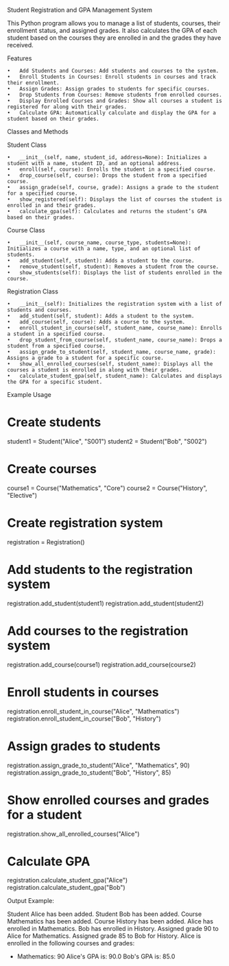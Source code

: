 Student Registration and GPA Management System

This Python program allows you to manage a list of students, courses, their enrollment status, and assigned grades. It also calculates the GPA of each student based on the courses they are enrolled in and the grades they have received.

Features

	•	Add Students and Courses: Add students and courses to the system.
	•	Enroll Students in Courses: Enroll students in courses and track their enrollment.
	•	Assign Grades: Assign grades to students for specific courses.
	•	Drop Students from Courses: Remove students from enrolled courses.
	•	Display Enrolled Courses and Grades: Show all courses a student is registered for along with their grades.
	•	Calculate GPA: Automatically calculate and display the GPA for a student based on their grades.

Classes and Methods

Student Class

	•	__init__(self, name, student_id, address=None): Initializes a student with a name, student ID, and an optional address.
	•	enroll(self, course): Enrolls the student in a specified course.
	•	drop_course(self, course): Drops the student from a specified course.
	•	assign_grade(self, course, grade): Assigns a grade to the student for a specified course.
	•	show_registered(self): Displays the list of courses the student is enrolled in and their grades.
	•	calculate_gpa(self): Calculates and returns the student’s GPA based on their grades.

Course Class

	•	__init__(self, course_name, course_type, students=None): Initializes a course with a name, type, and an optional list of students.
	•	add_student(self, student): Adds a student to the course.
	•	remove_student(self, student): Removes a student from the course.
	•	show_students(self): Displays the list of students enrolled in the course.

Registration Class

	•	__init__(self): Initializes the registration system with a list of students and courses.
	•	add_student(self, student): Adds a student to the system.
	•	add_course(self, course): Adds a course to the system.
	•	enroll_student_in_course(self, student_name, course_name): Enrolls a student in a specified course.
	•	drop_student_from_course(self, student_name, course_name): Drops a student from a specified course.
	•	assign_grade_to_student(self, student_name, course_name, grade): Assigns a grade to a student for a specific course.
	•	show_all_enrolled_courses(self, student_name): Displays all the courses a student is enrolled in along with their grades.
	•	calculate_student_gpa(self, student_name): Calculates and displays the GPA for a specific student.


Example Usage

# Create students
student1 = Student("Alice", "S001")
student2 = Student("Bob", "S002")

# Create courses
course1 = Course("Mathematics", "Core")
course2 = Course("History", "Elective")

# Create registration system
registration = Registration()

# Add students to the registration system
registration.add_student(student1)
registration.add_student(student2)

# Add courses to the registration system
registration.add_course(course1)
registration.add_course(course2)

# Enroll students in courses
registration.enroll_student_in_course("Alice", "Mathematics")
registration.enroll_student_in_course("Bob", "History")

# Assign grades to students
registration.assign_grade_to_student("Alice", "Mathematics", 90)
registration.assign_grade_to_student("Bob", "History", 85)

# Show enrolled courses and grades for a student
registration.show_all_enrolled_courses("Alice")

# Calculate GPA
registration.calculate_student_gpa("Alice")
registration.calculate_student_gpa("Bob")

Output Example:

Student Alice has been added.
Student Bob has been added.
Course Mathematics has been added.
Course History has been added.
Alice has enrolled in Mathematics.
Bob has enrolled in History.
Assigned grade 90 to Alice for Mathematics.
Assigned grade 85 to Bob for History.
Alice is enrolled in the following courses and grades:
- Mathematics: 90
Alice's GPA is: 90.0
Bob's GPA is: 85.0